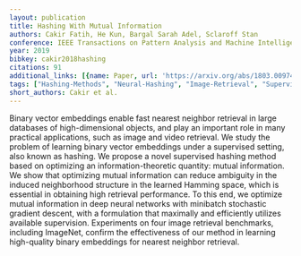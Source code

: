 ```yaml
---
layout: publication
title: Hashing With Mutual Information
authors: Cakir Fatih, He Kun, Bargal Sarah Adel, Sclaroff Stan
conference: IEEE Transactions on Pattern Analysis and Machine Intelligence
year: 2019
bibkey: cakir2018hashing
citations: 91
additional_links: [{name: Paper, url: 'https://arxiv.org/abs/1803.00974'}]
tags: ["Hashing-Methods", "Neural-Hashing", "Image-Retrieval", "Supervised", "Evaluation", "Video-Retrieval"]
short_authors: Cakir et al.
---
```

Binary vector embeddings enable fast nearest neighbor retrieval in large
databases of high-dimensional objects, and play an important role in many
practical applications, such as image and video retrieval. We study the problem
of learning binary vector embeddings under a supervised setting, also known as
hashing. We propose a novel supervised hashing method based on optimizing an
information-theoretic quantity: mutual information. We show that optimizing
mutual information can reduce ambiguity in the induced neighborhood structure
in the learned Hamming space, which is essential in obtaining high retrieval
performance. To this end, we optimize mutual information in deep neural
networks with minibatch stochastic gradient descent, with a formulation that
maximally and efficiently utilizes available supervision. Experiments on four
image retrieval benchmarks, including ImageNet, confirm the effectiveness of
our method in learning high-quality binary embeddings for nearest neighbor
retrieval.